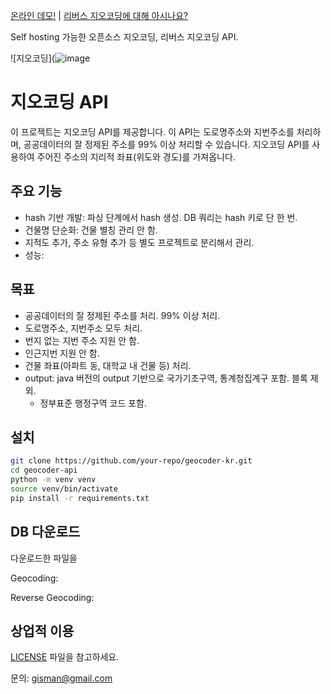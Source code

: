 [온라인 데모!](https://geocode.gimi9.com/) | [리버스 지오코딩에 대해 아시나요?](https://gimi9.com/blog/reverse-geocoding/)

Self hosting 가능한 오픈소스 지오코딩, 리버스 지오코딩 API. 

![지오코딩](![image](https://github.com/user-attachments/assets/24df3aed-37d4-4c02-8569-42ee471551b9)


# 지오코딩 API

이 프로젝트는 지오코딩 API를 제공합니다. 이 API는 도로명주소와 지번주소를 처리하며, 공공데이터의 잘 정제된 주소를 99% 이상 처리할 수 있습니다.
지오코딩 API를 사용하여 주어진 주소의 지리적 좌표(위도와 경도)를 가져옵니다.

## 주요 기능

- hash 기반 개발: 파싱 단계에서 hash 생성. DB 쿼리는 hash 키로 단 한 번.
- 건물명 단순화: 건물 별칭 관리 안 함.
- 지적도 추가, 주소 유형 추가 등 별도 프로젝트로 분리해서 관리.
- 성능: 


## 목표

- 공공데이터의 잘 정제된 주소를 처리. 99% 이상 처리.
- 도로명주소, 지번주소 모두 처리.
- 번지 없는 지번 주소 지원 안 함.
- 인근지번 지원 안 함.
- 건물 좌표(아파트 동, 대학교 내 건물 등) 처리.
- output: java 버전의 output 기반으로 국가기초구역, 통계청집계구 포함. 블록 제외.
  - 정부표준 행정구역 코드 포함.

## 설치

```sh
git clone https://github.com/your-repo/geocoder-kr.git
cd geocoder-api
python -m venv venv
source venv/bin/activate
pip install -r requirements.txt
```

## DB 다운로드

다운로드한 파일을 

Geocoding: 

Reverse Geocoding: 

## 상업적 이용

[LICENSE](LICENSE) 파일을 참고하세요.

문의: gisman@gmail.com

